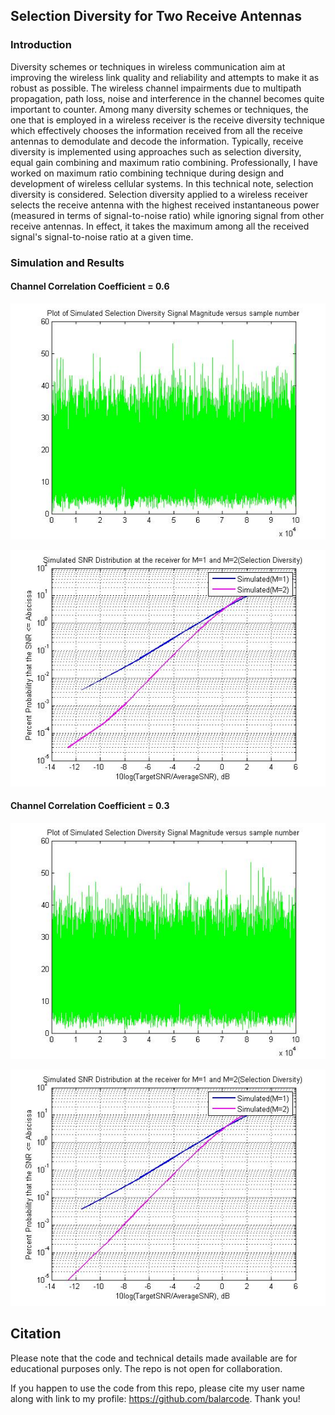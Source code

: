 ## Selection Diversity for Two Receive Antennas

### Introduction

Diversity schemes or techniques in wireless communication aim at improving the wireless link quality and reliability and attempts to make it as robust as possible. The wireless channel impairments due to multipath propagation, path loss, noise and interference in the channel becomes quite important to counter. Among many diversity schemes or techniques, the one that is employed in a wireless receiver is the receive diversity technique which effectively chooses the information received from all the receive antennas to demodulate and decode the information. Typically, receive diversity is implemented using approaches such as selection diversity, equal gain combining and maximum ratio combining. Professionally, I have worked on maximum ratio combining technique during design and development of wireless cellular systems. In this technical note, selection diversity is considered. Selection diversity applied to a wireless receiver selects the receive antenna with the highest received instantaneous power (measured in terms of signal-to-noise ratio) while ignoring signal from other receive antennas. In effect, it takes the maximum among all the received signal's signal-to-noise ratio at a given time.

### Simulation and Results

#### Channel Correlation Coefficient = 0.6

![Received Signal](results/figure_selection_diversity_signal_rho06.jpg)

![Selection Diversity](results/figure_simulated_selection_diversity_rho06.jpg)

#### Channel Correlation Coefficient = 0.3

![Received Signal](results/figure_selection_diversity_signal_rho03.jpg)

![Selection Diversity](results/figure_simulated_selection_diversity_rho03.jpg)

## Citation

Please note that the code and technical details made available are for educational purposes only. The repo is not open for collaboration.

If you happen to use the code from this repo, please cite my user name along with link to my profile: https://github.com/balarcode. Thank you!
